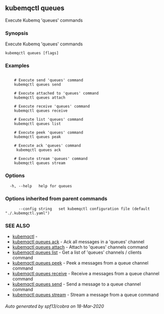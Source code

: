 ## kubemqctl queues

Execute Kubemq 'queues' commands

### Synopsis

Execute Kubemq 'queues' commands

```
kubemqctl queues [flags]
```

### Examples

```

	# Execute send 'queues' command
	kubemqctl queues send

	# Execute attached to 'queues' command
	kubemqctl queues attach

	# Execute receive 'queues' command
	kubemqctl queues receive
	
	# Execute list 'queues' command
	kubemqctl queues list

	# Execute peek 'queues' command
	kubemqctl queues peak

	# Execute ack 'queues' command
	 kubemqctl queues ack

	# Execute stream 'queues' command
	kubemqctl queues stream

```

### Options

```
  -h, --help   help for queues
```

### Options inherited from parent commands

```
      --config string   set kubemqctl configuration file (default "./.kubemqctl.yaml")
```

### SEE ALSO

* [kubemqctl](kubemqctl.md)	 - 
* [kubemqctl queues ack](kubemqctl_queues_ack.md)	 - Ack all messages in a 'queues' channel
* [kubemqctl queues attach](kubemqctl_queues_attach.md)	 - Attach to 'queues' channels command
* [kubemqctl queues list](kubemqctl_queues_list.md)	 - Get a list of 'queues' channels / clients command
* [kubemqctl queues peek](kubemqctl_queues_peek.md)	 - Peek a messages from a queue channel command
* [kubemqctl queues receive](kubemqctl_queues_receive.md)	 - Receive a messages from a queue channel command
* [kubemqctl queues send](kubemqctl_queues_send.md)	 - Send a message to a queue channel command
* [kubemqctl queues stream](kubemqctl_queues_stream.md)	 - Stream a message from a queue command

###### Auto generated by spf13/cobra on 18-Mar-2020
